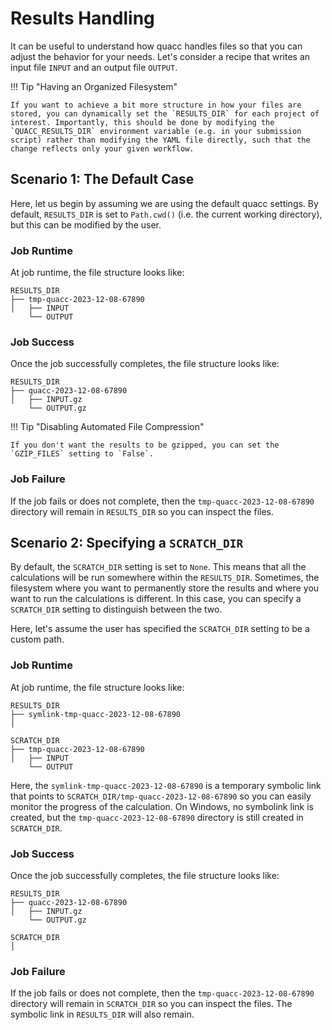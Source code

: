 # Results Handling

It can be useful to understand how quacc handles files so that you can adjust the behavior for your needs. Let's consider a recipe that writes an input file `INPUT` and an output file `OUTPUT`.

!!! Tip "Having an Organized Filesystem"

    If you want to achieve a bit more structure in how your files are stored, you can dynamically set the `RESULTS_DIR` for each project of interest. Importantly, this should be done by modifying the `QUACC_RESULTS_DIR` environment variable (e.g. in your submission script) rather than modifying the YAML file directly, such that the change reflects only your given workflow.

## Scenario 1: The Default Case

Here, let us begin by assuming we are using the default quacc settings. By default, `RESULTS_DIR` is set to `Path.cwd()` (i.e. the current working directory), but this can be modified by the user.

### Job Runtime

At job runtime, the file structure looks like:

```text
RESULTS_DIR
├── tmp-quacc-2023-12-08-67890
│   ├── INPUT
    └── OUTPUT
```

### Job Success

Once the job successfully completes, the file structure looks like:

```text
RESULTS_DIR
├── quacc-2023-12-08-67890
│   ├── INPUT.gz
    └── OUTPUT.gz
```

!!! Tip "Disabling Automated File Compression"

    If you don't want the results to be gzipped, you can set the `GZIP_FILES` setting to `False`.

### Job Failure

If the job fails or does not complete, then the `tmp-quacc-2023-12-08-67890` directory will remain in `RESULTS_DIR` so you can inspect the files.

## Scenario 2: Specifying a `SCRATCH_DIR`

By default, the `SCRATCH_DIR` setting is set to `None`. This means that all the calculations will be run somewhere within the `RESULTS_DIR`. Sometimes, the filesystem where you want to permanently store the results and where you want to run the calculations is different. In this case, you can specify a `SCRATCH_DIR` setting to distinguish between the two.

Here, let's assume the user has specified the `SCRATCH_DIR` setting to be a custom path.

### Job Runtime

At job runtime, the file structure looks like:

```text
RESULTS_DIR
├── symlink-tmp-quacc-2023-12-08-67890
│
```

```text
SCRATCH_DIR
├── tmp-quacc-2023-12-08-67890
│   ├── INPUT
    └── OUTPUT
```

Here, the `symlink-tmp-quacc-2023-12-08-67890` is a temporary symbolic link that points to `SCRATCH_DIR/tmp-quacc-2023-12-08-67890` so you can easily monitor the progress of the calculation. On Windows, no symbolink link is created, but the `tmp-quacc-2023-12-08-67890` directory is still created in `SCRATCH_DIR`.

### Job Success

Once the job successfully completes, the file structure looks like:

```text
RESULTS_DIR
├── quacc-2023-12-08-67890
│   ├── INPUT.gz
    └── OUTPUT.gz
```

```text
SCRATCH_DIR
│
```

### Job Failure

If the job fails or does not complete, then the `tmp-quacc-2023-12-08-67890` directory will remain in `SCRATCH_DIR` so you can inspect the files. The symbolic link in `RESULTS_DIR` will also remain.
